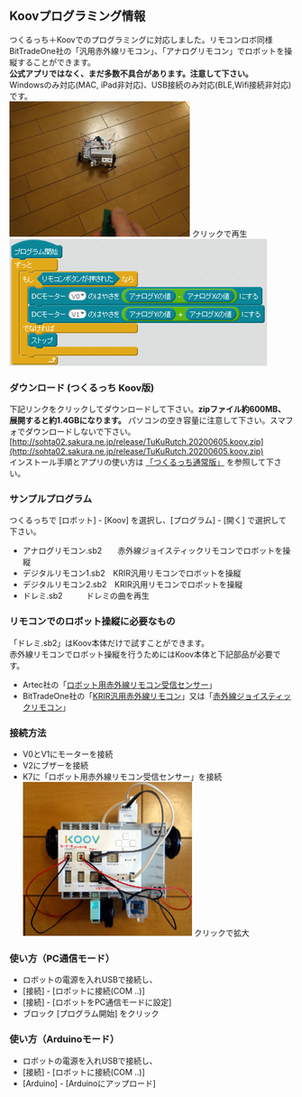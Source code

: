## Koovプログラミング情報

つくるっち＋Koovでのプログラミングに対応しました。リモコンロボ同様 BitTradeOne社の「汎用赤外線リモコン」、「アナログリモコン」でロボットを操縦することができます。  
**公式アプリではなく、まだ多数不具合があります。注意して下さい。**  
Windowsのみ対応(MAC, iPad非対応)、USB接続のみ対応(BLE,Wifi接続非対応)です。  
<a href="http://sohta02.web.fc2.com/images/MAQ04939_.mp4"><img src="../images/MAQ04939_.png" width="320" height="240" border="0" /></a> クリックで再生  
![image7](../images/image7.png)

### ダウンロード (つくるっち Koov版)

下記リンクをクリックしてダウンロードして下さい。**zipファイル約600MB、展開すると約1.4GBになります。** パソコンの空き容量に注意して下さい。スマフォでダウンロードしないで下さい。
[http://sohta02.sakura.ne.jp/release/TuKuRutch.20200605.koov.zip](http://sohta02.sakura.ne.jp/release/TuKuRutch.20200605.koov.zip)  
インストール手順とアプリの使い方は [「つくるっち通常版」](http://sohta02.web.fc2.com/familyday_app.html#download) を参照して下さい。

### サンプルプログラム
つくるっちで [ロボット] - [Koov] を選択し、[プログラム] - [開く] で選択して下さい。
- アナログリモコン.sb2　　赤外線ジョイスティックリモコンでロボットを操縦
- デジタルリモコン1.sb2　KRIR汎用リモコンでロボットを操縦
- デジタルリモコン2.sb2　KRIR汎用リモコンでロボットを操縦
- ドレミ.sb2　　　ドレミの曲を再生

### リモコンでのロボット操縦に必要なもの
「ドレミ.sb2」はKoov本体だけで試すことができます。  
赤外線リモコンでロボット操縦を行うためにはKoov本体と下記部品が必要です。  
- Artec社の「[ロボット用赤外線リモコン受信センサー](https://www.amazon.co.jp/dp/B00VFZ0NX8)」
- BitTradeOne社の「[KRIR汎用赤外線リモコン](https://btoshop.jp/2018/10/12/4562469772134/)」又は「[赤外線ジョイスティックリモコン](https://btoshop.jp/2020/03/16/adkrjs/)」

### 接続方法
- V0とV1にモーターを接続
- V2にブザーを接続
- K7に「ロボット用赤外線リモコン受信センサー」を接続  
<img src="../images/DSC04941_.jpg" width="300" height="273" border="0" /> クリックで拡大

### 使い方（PC通信モード）
- ロボットの電源を入れUSBで接続し、
- [接続] - [ロボットに接続(COM ..)]
- [接続] - [ロボットをPC通信モードに設定]
- ブロック [プログラム開始] をクリック

### 使い方（Arduinoモード）
- ロボットの電源を入れUSBで接続し、
- [接続] - [ロボットに接続(COM ..)]
- [Arduino] - [Arduinoにアップロード]
